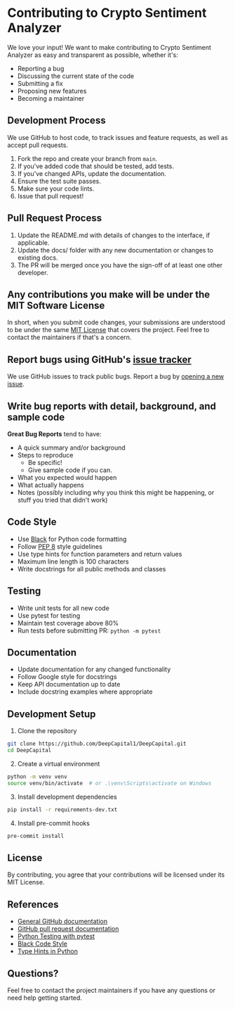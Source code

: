 # Contributing to Crypto Sentiment Analyzer

We love your input! We want to make contributing to Crypto Sentiment Analyzer as easy and transparent as possible, whether it's:

- Reporting a bug
- Discussing the current state of the code
- Submitting a fix
- Proposing new features
- Becoming a maintainer

## Development Process

We use GitHub to host code, to track issues and feature requests, as well as accept pull requests.

1. Fork the repo and create your branch from `main`.
2. If you've added code that should be tested, add tests.
3. If you've changed APIs, update the documentation.
4. Ensure the test suite passes.
5. Make sure your code lints.
6. Issue that pull request!

## Pull Request Process

1. Update the README.md with details of changes to the interface, if applicable.
2. Update the docs/ folder with any new documentation or changes to existing docs.
3. The PR will be merged once you have the sign-off of at least one other developer.

## Any contributions you make will be under the MIT Software License
In short, when you submit code changes, your submissions are understood to be under the same [MIT License](http://choosealicense.com/licenses/mit/) that covers the project. Feel free to contact the maintainers if that's a concern.

## Report bugs using GitHub's [issue tracker](https://github.com/DeepCapital1/DeepCapital/issues)
We use GitHub issues to track public bugs. Report a bug by [opening a new issue](https://github.com/DeepCapital1/DeepCapital/issues/new).

## Write bug reports with detail, background, and sample code

**Great Bug Reports** tend to have:

- A quick summary and/or background
- Steps to reproduce
  - Be specific!
  - Give sample code if you can.
- What you expected would happen
- What actually happens
- Notes (possibly including why you think this might be happening, or stuff you tried that didn't work)

## Code Style

* Use [Black](https://github.com/psf/black) for Python code formatting
* Follow [PEP 8](https://www.python.org/dev/peps/pep-0008/) style guidelines
* Use type hints for function parameters and return values
* Maximum line length is 100 characters
* Write docstrings for all public methods and classes

## Testing

* Write unit tests for all new code
* Use pytest for testing
* Maintain test coverage above 80%
* Run tests before submitting PR: `python -m pytest`

## Documentation

* Update documentation for any changed functionality
* Follow Google style for docstrings
* Keep API documentation up to date
* Include docstring examples where appropriate

## Development Setup

1. Clone the repository
```bash
git clone https://github.com/DeepCapital1/DeepCapital.git
cd DeepCapital
```

2. Create a virtual environment
```bash
python -m venv venv
source venv/bin/activate  # or .\venv\Scripts\activate on Windows
```

3. Install development dependencies
```bash
pip install -r requirements-dev.txt
```

4. Install pre-commit hooks
```bash
pre-commit install
```

## License
By contributing, you agree that your contributions will be licensed under its MIT License.

## References

* [General GitHub documentation](https://help.github.com/)
* [GitHub pull request documentation](https://help.github.com/articles/about-pull-requests/)
* [Python Testing with pytest](https://docs.pytest.org/en/latest/)
* [Black Code Style](https://black.readthedocs.io/en/stable/)
* [Type Hints in Python](https://docs.python.org/3/library/typing.html)

## Questions?

Feel free to contact the project maintainers if you have any questions or need help getting started. 